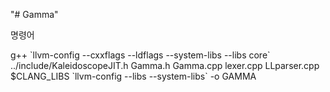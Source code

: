"# Gamma" 

명령어

g++ \`llvm-config --cxxflags --ldflags --system-libs --libs core\` ../include/KaleidoscopeJIT.h Gamma.h Gamma.cpp lexer.cpp  LLparser.cpp $CLANG_LIBS \`llvm-config --libs --system-libs\` -o GAMMA
